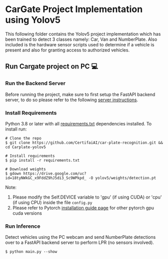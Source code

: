 # CarGate Project Implementation using Yolov5
This following folder contains the Yolov5 project implementation which has been trained to detect 3 classes namely: Car, Van and NumberPlate. Also included is the hardware sensor scripts used to determine if a vehicle is present and also for granting access to authorized vehicles.

## Run Cargate project on PC 💻

### Run the Backend Server
Before running the project, make sure to first setup the FastAPI backend server, to do so please refer to the following [server instructions](../Kraftboard-Fastapi/README.MD).

### Install Requirements

Python 3.8 or later with all [requirements.txt](requirements.txt) dependencies installed. To install run:

```
# Clone the repo
$ git clone https://github.com/CertifaiAI/car-plate-recognition.git && cd Carplate-yolov5 

# Install requirements
$ pip install -r requirements.txt

# Download weights
$ gdown https://drive.google.com/uc?id=18tyNWkGC_x9FddZ9hJ5di3_Sc9WPkpd_ -O yolov5/weights/detection.pt
```
Note:
1. Please modify the Self.DEVICE variable to 'gpu' (if using CUDA) or 'cpu' (if using CPU) inside the file ```config.py```
2. Please refer to Pytorch [installation guide page](https://pytorch.org/get-started/locally/) for other pytorch gpu cuda versions

### Run Inference
Detect vehicles using the PC webcam and send NumberPlate detections over to a FastAPI backend server to perform LPR (no sensors involved).

```
$ python main.py --show
```  

